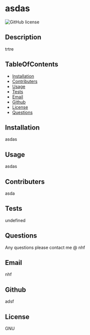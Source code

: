 
# asdas
![GitHub license](https://img.shields.io/badge/license-GNU-blue.svg)
## Description
trtre 
## TableOfContents
* [Installation](#installation)
* [Contributers](#contributers)
* [Usage](#usage)
* [Tests](#tests)
* [Email](#email)
* [Github](#github)
* [License](#license)
* [Questions](#questions)
## Installation
asdas
## Usage
asdas
## Contributers
asda
## Tests
undefined
## Questions
Any questions please contact me @ nhf
## Email
nhf
## Github
adsf
## License
GNU    
  